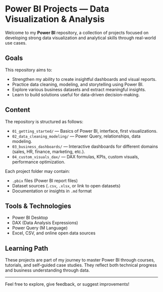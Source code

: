 #  Power BI Projects — Data Visualization & Analysis

Welcome to my **Power BI** repository, a collection of projects focused on developing strong data visualization and analytical skills through real-world use cases.

##  Goals

This repository aims to:

* Strengthen my ability to create insightful dashboards and visual reports.
* Practice data cleaning, modeling, and storytelling using Power BI.
* Explore various business datasets and extract meaningful insights.
* Learn to build solutions useful for data-driven decision-making.

##  Content

The repository is structured as follows:

* `01_getting_started/` — Basics of Power BI, interface, first visualizations.
* `02_data_cleaning_modeling/` — Power Query, relationships, data modeling.
* `03_business_dashboards/` — Interactive dashboards for different domains (sales, HR, finance, marketing, etc.).
* `04_custom_visuals_dax/` — DAX formulas, KPIs, custom visuals, performance optimization.

Each project folder may contain:

* `.pbix` files (Power BI report files)
* Dataset sources (`.csv`, `.xlsx`, or link to open datasets)
* Documentation or insights in `.md` format

##  Tools & Technologies

* Power BI Desktop
* DAX (Data Analysis Expressions)
* Power Query (M Language)
* Excel, CSV, and online open data sources

##  Learning Path

These projects are part of my journey to master Power BI through courses, tutorials, and self-guided case studies. They reflect both technical progress and business understanding through data.

---

Feel free to explore, give feedback, or suggest improvements!




